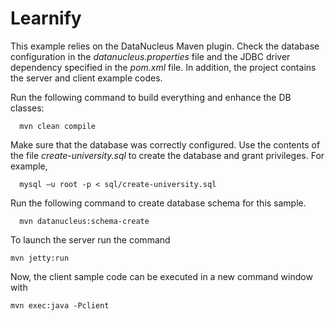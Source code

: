 Learnify
============================

This example relies on the DataNucleus Maven plugin. Check the database configuration in the *datanucleus.properties* file and the JDBC driver dependency specified in the *pom.xml* file. In addition, the project contains the server and client example codes.

Run the following command to build everything and enhance the DB classes:

      mvn clean compile

Make sure that the database was correctly configured. Use the contents of the file *create-university.sql* to create the database and grant privileges. For example,

      mysql –u root -p < sql/create-university.sql

Run the following command to create database schema for this sample.

      mvn datanucleus:schema-create

To launch the server run the command

    mvn jetty:run

Now, the client sample code can be executed in a new command window with

    mvn exec:java -Pclient
